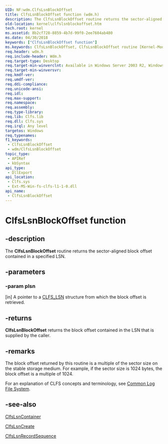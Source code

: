 ```yaml
---
UID: NF:wdm.ClfsLsnBlockOffset
title: ClfsLsnBlockOffset function (wdm.h)
description: The ClfsLsnBlockOffset routine returns the sector-aligned block offset contained in a specified LSN.
old-location: kernel\clfslsnblockoffset.htm
tech.root: kernel
ms.assetid: 8b2cf728-8859-4b7d-99f0-2ee7604ab480
ms.date: 04/30/2018
keywords: ["ClfsLsnBlockOffset function"]
ms.keywords: ClfsLsnBlockOffset, ClfsLsnBlockOffset routine [Kernel-Mode Driver Architecture], Clfs_700ff9e8-40ea-4659-b4a5-99432fb1577c.xml, kernel.clfslsnblockoffset, wdm/ClfsLsnBlockOffset
req.header: wdm.h
req.include-header: Wdm.h
req.target-type: Desktop
req.target-min-winverclnt: Available in Windows Server 2003 R2, Windows Vista, and later versions of Windows.
req.target-min-winversvr: 
req.kmdf-ver: 
req.umdf-ver: 
req.ddi-compliance: 
req.unicode-ansi: 
req.idl: 
req.max-support: 
req.namespace: 
req.assembly: 
req.type-library: 
req.lib: Clfs.lib
req.dll: Clfs.sys
req.irql: Any level
targetos: Windows
req.typenames: 
f1_keywords:
 - ClfsLsnBlockOffset
 - wdm/ClfsLsnBlockOffset
topic_type:
 - APIRef
 - kbSyntax
api_type:
 - DllExport
api_location:
 - Clfs.sys
 - Ext-MS-Win-fs-clfs-l1-1-0.dll
api_name:
 - ClfsLsnBlockOffset
---
```


# ClfsLsnBlockOffset function


## -description

The <b>ClfsLsnBlockOffset</b> routine returns the sector-aligned block offset contained in a specified LSN.

## -parameters

### -param plsn 

[in]
A pointer to a <a href="/windows-hardware/drivers/ddi/wdm/ns-wdm-_cls_lsn">CLFS_LSN</a> structure from which the block offset is retrieved.

## -returns

<b>ClfsLsnBlockOffset</b> returns the block offset contained in the LSN that is supplied by the caller.

## -remarks

The block offset returned by this routine is a multiple of the sector size on the stable storage medium. For example, if the sector size is 1024 bytes, the block offset is a multiple of 1024. 

For an explanation of CLFS concepts and terminology, see <a href="/windows-hardware/drivers/kernel/using-common-log-file-system">Common Log File System</a>.

## -see-also

<a href="/windows-hardware/drivers/ddi/wdm/nf-wdm-clfslsncontainer">ClfsLsnContainer</a>



<a href="/windows-hardware/drivers/ddi/wdm/nf-wdm-clfslsncreate">ClfsLsnCreate</a>



<a href="/windows-hardware/drivers/ddi/wdm/nf-wdm-clfslsnrecordsequence">ClfsLsnRecordSequence</a>